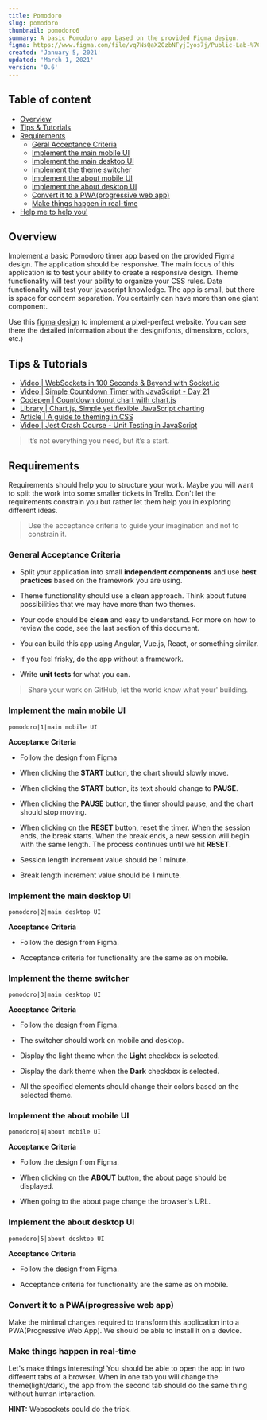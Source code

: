 ```yaml
---
title: Pomodoro
slug: pomodoro
thumbnail: pomodoro6
summary: A basic Pomodoro app based on the provided Figma design.
figma: https://www.figma.com/file/vq7NsQaX2OzbNFyjIyos7j/Public-Lab-%7C-pomodoro?node-id=0%3A1
created: 'January 5, 2021'
updated: 'March 1, 2021'
version: '0.6'
---
```


<section class="c-table-of-content-section">
  <div class="c-table-of-content">
    <h2 class="c-table-of-content__title">Table of content</h2>
    <ul class="c-table-of-content__list">
      <li class="c-table-of-content__item"><a href="#overview">Overview</a></li>
      <li class="c-table-of-content__item"><a href="#tips-tutorials">Tips & Tutorials</a></li>
      <li class="c-table-of-content__item">
        <a href="#requirements">Requirements</a>
          <ul class="c-table-of-content__list">
            <li class="c-table-of-content__item"><a href="#general-acceptance-criteria">Geral Acceptance Criteria</a></li>
            <li class="c-table-of-content__item"><a href="#implement-the-main-mobile-UI">Implement the main mobile UI</a></li>
            <li class="c-table-of-content__item"><a href="#implement-the-main-desktop-UI">Implement the main desktop UI</a></li>
            <li class="c-table-of-content__item"><a href="#implement-the-theme-switcher">Implement the theme switcher</a></li>
            <li class="c-table-of-content__item"><a href="#implement-the-about-mobile-UI">Implement the about mobile UI</a></li>
            <li class="c-table-of-content__item"><a href="#implement-the-about-desktop-UI">Implement the about desktop UI</a></li>
            <li class="c-table-of-content__item"><a href="#convert-it-to-a-PWA">Convert it to a PWA(progressive web app)</a></li>
            <li class="c-table-of-content__item"><a href="#make-things-happen-in-real-time">Make things happen in real-time</a></li>
          </ul>   
      </li>
      <li class="c-table-of-content__item"><a href="#help-me-to-help-you">Help me to help you!</a></li>
    </ul> 
  </div>
<section>

<h2 id="overview">Overview</h2>

Implement a basic Pomodoro timer app based on the provided Figma design.
The application should be responsive. The main focus of this application is to test your ability to create a responsive design. Theme functionality will test your ability to organize your CSS rules. Date functionality will test your javascript knowledge. The app is small, but there is space for concern separation. You certainly can have more than one giant component.

Use this [figma design](https://www.figma.com/file/vq7NsQaX2OzbNFyjIyos7j/Public-Lab-%7C-pomodoro?node-id=0%3A1) to implement a pixel-perfect website. You can see there the detailed information about the design(fonts, dimensions, colors, etc.)

<h2 id="tips-tutorials">Tips & Tutorials</h2>

- <a href="https://www.youtube.com/watch?v=1BfCnjr_Vjg" target="_blank" rel="noreferrer">Video | WebSockets in 100 Seconds & Beyond with Socket.io</a>
- <a href="https://www.youtube.com/watch?v=x7WJEmxNlEs" target="_blank" rel="noreferrer">Video | Simple Countdown Timer with JavaScript - Day 21</a>
- <a href="https://codepen.io/victorjeman/pen/zYozGBN" target="_blank" rel="noreferrer">Codepen | Countdown donut chart with chart.js</a>
- <a href="https://www.chartjs.org" target="_blank" rel="noreferrer">Library | Chart.js, Simple yet flexible JavaScript charting</a>
- <a href="https://blog.logrocket.com/a-guide-to-theming-in-css" target="_blank" rel="noreferrer">Article | A guide to theming in CSS</a>
- <a href="https://www.youtube.com/watch?v=7r4xVDI2vho" target="_blank" rel="noreferrer">Video | Jest Crash Course - Unit Testing in JavaScript</a>

> It’s not everything you need, but it’s a start.

<h2 id="requirements">Requirements</h2>

Requirements should help you to structure your work. Maybe you will want to split the work into some smaller tickets in Trello.
Don't let the requirements constrain you but rather let them help you in exploring different ideas.

> Use the acceptance criteria to guide your imagination and not to constrain it.

<h3 id="general-acceptance-criteria">General Acceptance Criteria</h3>

- Split your application into small **independent components** and use **best practices** based on the framework you are using.

- Theme functionality should use a clean approach. Think about future possibilities that we may have more than two themes.

- Your code should be **clean** and easy to understand. For more on how to review the code, see the last section of this document.

- You can build this app using Angular, Vue.js, React, or something similar.

- If you feel frisky, do the app without a framework.

- Write **unit tests** for what you can.

> Share your work on GitHub, let the world know what your' building.

<h3 id="implement-the-main-mobile-UI">Implement the main mobile UI</h3>

```Image
pomodoro|1|main mobile UI
```

**Acceptance Criteria**

- Follow the design from Figma

- When clicking the **START** button, the chart should slowly move.

- When clicking the **START** button, its text should change to **PAUSE**.

- When clicking the **PAUSE** button, the timer should pause, and the chart should stop moving.

- When clicking on the **RESET** button, reset the timer. When the session ends, the break starts. When the break ends, a new session will begin with the same length. The process continues until we hit **RESET**.

- Session length increment value should be 1 minute.

- Break length increment value should be 1 minute.

<h3 id="implement-the-main-desktop-UI">Implement the main desktop UI</h3>

```Image
pomodoro|2|main desktop UI
```

**Acceptance Criteria**

- Follow the design from Figma.

- Acceptance criteria for functionality are the same as on mobile.

<h3 id="implement-the-theme-switcher">Implement the theme switcher</h3>

```Image
pomodoro|3|main desktop UI
```

**Acceptance Criteria**

- Follow the design from Figma.

- The switcher should work on mobile and desktop.

- Display the light theme when the **Light** checkbox is selected.

- Display the dark theme when the **Dark** checkbox is selected.

- All the specified elements should change their colors based on the selected theme.

<h3 id="implement-the-about-mobile-UI">Implement the about mobile UI</h3>

```Image
pomodoro|4|about mobile UI
```

**Acceptance Criteria**

- Follow the design from Figma.

- When clicking on the **ABOUT** button, the about page should be displayed.

- When going to the about page change the browser's URL.

<h3 id="implement-the-about-desktop-UI">Implement the about desktop UI</h3>

```Image
pomodoro|5|about desktop UI
```

**Acceptance Criteria**

- Follow the design from Figma.

- Acceptance criteria for functionality are the same as on mobile.

<h3 id="convert-it-to-a-PWA">Convert it to a PWA(progressive web app)</h3>

Make the minimal changes required to transform this application into a PWA(Progressive Web App).
We should be able to install it on a device.

<h3 id="make-things-happen-in-real-time">Make things happen in real-time</h3>

Let's make things interesting!
You should be able to open the app in two different tabs of a browser. When in one tab you will change the theme(light/dark), the app from the second tab should do the same thing without human interaction.

**HINT:** Websockets could do the trick.
